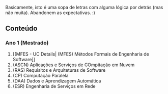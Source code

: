 Basicamente, isto é uma sopa de letras com alguma lógica por detrás (mas não muita). Abandonem as expectativas. :)

## Conteúdo
### Ano 1 (Mestrado)
1. [[MFES - UC Details| (MFES) Métodos Formais de Engenharia de Software]]
2. (ASCN) Aplicações e Serviços de COmpitação em Nuvem
3. (RAS) Requisitos e Arquiteturas de Software
4. (CP) Computação Paralela
5. (DAA) Dados e Aprendizagem Automática
6. (ESR) Engenharia de Serviços em Rede
